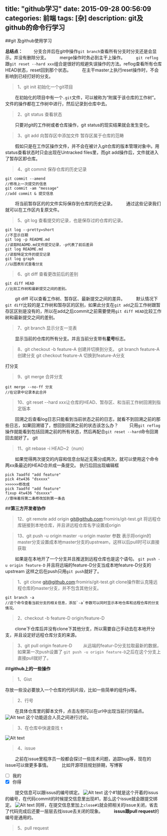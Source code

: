 title: "github学习"
date: 2015-09-28 00:56:09
categories: 前端
tags: [杂]
description: git及github的命令行学习
---


##git 及github使用学习

**总结点：**
&nbsp;&nbsp;&nbsp;&nbsp;&nbsp;&nbsp;&nbsp;&nbsp;分支合并后在git中操作`git branch`查看所有分支时分支还是会显示。并没有删除分支。
&nbsp;&nbsp;&nbsp;&nbsp;&nbsp;&nbsp;&nbsp;&nbsp;merge操作时务必到主干上操作。
&nbsp;&nbsp;&nbsp;&nbsp;&nbsp;&nbsp;&nbsp;&nbsp;`git reflog`跟`git reset --hard xxx`组合是很好的规避失误操作的方法。reflog查看所有仓库HEAD状态，reset回到那个状态。
&nbsp;&nbsp;&nbsp;&nbsp;&nbsp;&nbsp;&nbsp;&nbsp;在主干master上执行reset操作时，不会影响到已经打好的分支。

> 1、git init 初始化一个git项目

&nbsp;&nbsp;&nbsp;&nbsp;&nbsp;&nbsp;&nbsp;&nbsp;在初始化的项目中有一个`.git`文件，可以被称为“附属于该仓库的工作树”。文件的操作都在工作树中进行，然后记录到仓库中去。

>2、git status 查看状态

&nbsp;&nbsp;&nbsp;&nbsp;&nbsp;&nbsp;&nbsp;&nbsp;只要对git的工作树或者仓库操作，git status的现实结果就会发生变化。

>3、git add 向暂存区中添加文件
>暂存区属于仓库的范畴

&nbsp;&nbsp;&nbsp;&nbsp;&nbsp;&nbsp;&nbsp;&nbsp;假如只是在工作区操作文件，并不会在被计入git仓库的版本管理对象中。用status查看状态时只会出现在Untracked files里，而git add操作后，文件就进入了暂存区即仓库。

>4、git commit 保存仓库的历史记录
```
git commit --amend
//修改上一次提交的信息
git commit -am "message"
//add commit & 提交信息
```
&nbsp;&nbsp;&nbsp;&nbsp;&nbsp;&nbsp;&nbsp;&nbsp;将当前暂存区的的文件实际保存到仓库的历史记录。
&nbsp;&nbsp;&nbsp;&nbsp;&nbsp;&nbsp;&nbsp;&nbsp;通过这些记录我们就可以在工作区内复原文件。

>5、git log 查看提交的记录，也是保存过的仓库的记录。
```
git log --pretty=short
//不显示日期
git log -p README.md
//读取READMD.md文件提交记录，-p代表了前后差异
git log README.md 
//读取特定文件的提交记录
git log graph
//以图表形式查看分支
```

>6、git diff 查看更改前后的差别

```
git diff HEAD
//比较工作树和最新提交之间的差别。
```
&nbsp;&nbsp;&nbsp;&nbsp;&nbsp;&nbsp;&nbsp;&nbsp;git diff 可以查看工作树、暂存区、最新提交之间的差异。
&nbsp;&nbsp;&nbsp;&nbsp;&nbsp;&nbsp;&nbsp;&nbsp;默认情况下`git diff`比较的是工作树和暂存区的区别，如果此分支在`git add`之后工作树跟暂存区区别是没有的，所以在add之后commit之前需要使用`git diff HEAD`比较工作树和最新提交之间的差别。

>7、git branch 显示分支一览表

&nbsp;&nbsp;&nbsp;&nbsp;&nbsp;&nbsp;&nbsp;&nbsp;显示当前的仓库的所有分支。并且当前分支带有**星号**标志。

>8、git checkout -b feature-A  创建并切换到分支。
>git branch feature-A 创建分支
>git checkout feature-A 切换到feature-A分支

打分支
>9、git merge 合并分支

```
git merge --no-ff 分支
//在记录中记录本此合并
```

>10、git reset --hard xxx让仓库的HEAD、暂存区、和当前工作树回溯到指定版本

&nbsp;&nbsp;&nbsp;&nbsp;&nbsp;&nbsp;&nbsp;&nbsp;回溯之后查看log日志只能看到当前状态之前的日志，就看不到回溯之前的那些日志，如果回溯错了，想回到回溯之前的状态该怎么办？
&nbsp;&nbsp;&nbsp;&nbsp;&nbsp;&nbsp;&nbsp;&nbsp;只用`git reflog`操作就能看到包括回溯之前的所有状态，然后再配合`git reset --hard`命令回溯回去就好了。
git


>11、git rebase -i HEAD~2（num）

&nbsp;&nbsp;&nbsp;&nbsp;&nbsp;&nbsp;&nbsp;&nbsp;如果觉得两次提交的内容和信息台贴近无需分成两次，就可以使用这个命令两xx条最近的HEAD合并成一条提交。
执行后回出现编辑框
```
pick 7aadfd "add feature"
pick 4tw436 "dsxxxx"
>>>>>>修改成
pick 7aadfd "add feature"
fixup 4tw436 "dsxxxx"
//意味着将第二条修改加到第一条去
```
##**第三方开发者协作**
>12、git remote add origin git@github.com:fromiris/git-test.git
>将远程仓库链接到本地仓库，并且讲远程仓库名字设置成origin

>13、git push -u origin master
>-u origin master 参数 表示将origin的master分支设置成本地master分支的upstream，这样以后pull时可以直接获取

&nbsp;&nbsp;&nbsp;&nbsp;&nbsp;&nbsp;&nbsp;&nbsp;如果是在本地开了一个分支并且推送到远程仓库也是这个语句。
`git push -u origin feature-D`
并且将远端的feature-D分支当成本地feature-D分支的upstream
这样之后在push只用`git push`就好了。


>1、git clone git@github.com:fromiris/git-test.git
>clone操作默认克隆远程仓库的master分支，并不包含其他分支。

```
git branch -a
//这个命令查看当前分支的相关信息，添加`-a`参数可以同时显示本地仓库和远程仓库的分支情况。
```
>2、checkout -b feature-D origin/feature-D


&nbsp;&nbsp;&nbsp;&nbsp;&nbsp;&nbsp;&nbsp;&nbsp;clone下仓库后并没有clone下其他分支，所以需要自己手动去在本地开分支，并且设定好远程仓库分支的来源。

>3、git pull origin feature-D
&nbsp;&nbsp;&nbsp;&nbsp;&nbsp;&nbsp;&nbsp;&nbsp;从远端的featur-D分支拉取最新的数据，如果第一次push设置了
`git push -u origin feature-D`之后在这个分支上直接pull就好了。


##**github上的一些操作**
>1、Gist 

存放一些没必要放入一个仓库的代码片段，比如一些简单的组件js等。

>2、行号

&nbsp;&nbsp;&nbsp;&nbsp;&nbsp;&nbsp;&nbsp;&nbsp;在具体仓库里的脚本文件，点击左侧可以在url中出现当前行的锚点。
![Alt text](./1443275342434.png)
这个功能适合人员之间进行讨论。

>3、在仓库中快速查找 `t`

![Alt text](./1443275543433.png)

>4、issue 

&nbsp;&nbsp;&nbsp;&nbsp;&nbsp;&nbsp;&nbsp;&nbsp;之前在issue里程序员一般都会探讨一些技术问题，追踪bug等，现在的issue可以做更多事情。
&nbsp;&nbsp;&nbsp;&nbsp;&nbsp;&nbsp;&nbsp;&nbsp;比如开源项目规划排期，写博客
- [ ] 我的
- [x] 你得

&nbsp;&nbsp;&nbsp;&nbsp;&nbsp;&nbsp;&nbsp;&nbsp;提交信息可以跟issus的编号绑定。
![Alt text](./1443278089709.png)
这个#1就是这个开着的issus的编号，在代码commit的时候提交信息里出现#1，那么这个issue就会跟提交绑定。
![Alt text](./1443278184749.png)
同样，在提交信息里加上`close#1`就会把相关的issue关闭，省去了代码完成后还要一层层去找issue去关闭的现象。
&nbsp;&nbsp;&nbsp;&nbsp;&nbsp;&nbsp;&nbsp;&nbsp;**issus跟pull request**的编号是通用的。


>5、pull request

